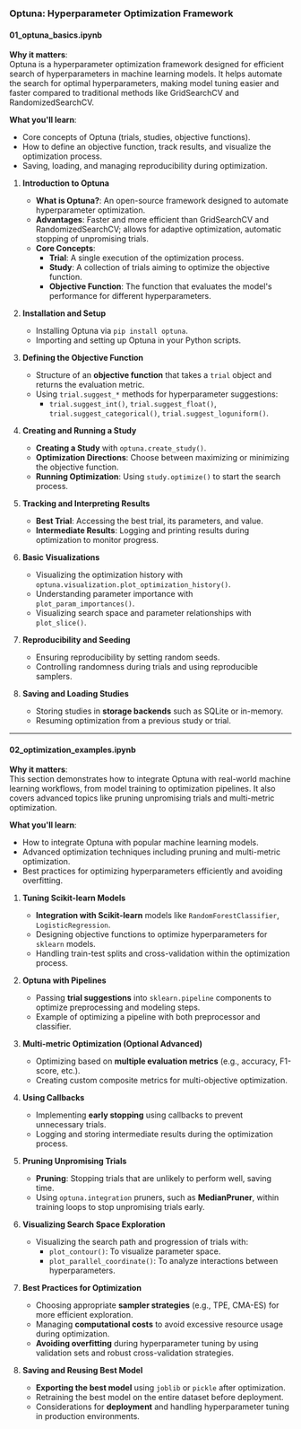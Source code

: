 ### **Optuna: Hyperparameter Optimization Framework**

#### **01_optuna_basics.ipynb**

**Why it matters**:  
Optuna is a hyperparameter optimization framework designed for efficient search of hyperparameters in machine learning models. It helps automate the search for optimal hyperparameters, making model tuning easier and faster compared to traditional methods like GridSearchCV and RandomizedSearchCV.

**What you'll learn**:  
- Core concepts of Optuna (trials, studies, objective functions).
- How to define an objective function, track results, and visualize the optimization process.
- Saving, loading, and managing reproducibility during optimization.

1. **Introduction to Optuna**  
   - **What is Optuna?**: An open-source framework designed to automate hyperparameter optimization.
   - **Advantages**: Faster and more efficient than GridSearchCV and RandomizedSearchCV; allows for adaptive optimization, automatic stopping of unpromising trials.
   - **Core Concepts**:
     - **Trial**: A single execution of the optimization process.
     - **Study**: A collection of trials aiming to optimize the objective function.
     - **Objective Function**: The function that evaluates the model's performance for different hyperparameters.

2. **Installation and Setup**  
   - Installing Optuna via `pip install optuna`.
   - Importing and setting up Optuna in your Python scripts.

3. **Defining the Objective Function**  
   - Structure of an **objective function** that takes a `trial` object and returns the evaluation metric.
   - Using `trial.suggest_*` methods for hyperparameter suggestions:
     - `trial.suggest_int()`, `trial.suggest_float()`, `trial.suggest_categorical()`, `trial.suggest_loguniform()`.

4. **Creating and Running a Study**  
   - **Creating a Study** with `optuna.create_study()`.
   - **Optimization Directions**: Choose between maximizing or minimizing the objective function.
   - **Running Optimization**: Using `study.optimize()` to start the search process.

5. **Tracking and Interpreting Results**  
   - **Best Trial**: Accessing the best trial, its parameters, and value.
   - **Intermediate Results**: Logging and printing results during optimization to monitor progress.

6. **Basic Visualizations**  
   - Visualizing the optimization history with `optuna.visualization.plot_optimization_history()`.
   - Understanding parameter importance with `plot_param_importances()`.
   - Visualizing search space and parameter relationships with `plot_slice()`.

7. **Reproducibility and Seeding**  
   - Ensuring reproducibility by setting random seeds.
   - Controlling randomness during trials and using reproducible samplers.

8. **Saving and Loading Studies**  
   - Storing studies in **storage backends** such as SQLite or in-memory.
   - Resuming optimization from a previous study or trial.

---

#### **02_optimization_examples.ipynb**

**Why it matters**:  
This section demonstrates how to integrate Optuna with real-world machine learning workflows, from model training to optimization pipelines. It also covers advanced topics like pruning unpromising trials and multi-metric optimization.

**What you'll learn**:  
- How to integrate Optuna with popular machine learning models.
- Advanced optimization techniques including pruning and multi-metric optimization.
- Best practices for optimizing hyperparameters efficiently and avoiding overfitting.

1. **Tuning Scikit-learn Models**  
   - **Integration with Scikit-learn** models like `RandomForestClassifier`, `LogisticRegression`.
   - Designing objective functions to optimize hyperparameters for `sklearn` models.
   - Handling train-test splits and cross-validation within the optimization process.

2. **Optuna with Pipelines**  
   - Passing **trial suggestions** into `sklearn.pipeline` components to optimize preprocessing and modeling steps.
   - Example of optimizing a pipeline with both preprocessor and classifier.

3. **Multi-metric Optimization (Optional Advanced)**  
   - Optimizing based on **multiple evaluation metrics** (e.g., accuracy, F1-score, etc.).
   - Creating custom composite metrics for multi-objective optimization.

4. **Using Callbacks**  
   - Implementing **early stopping** using callbacks to prevent unnecessary trials.
   - Logging and storing intermediate results during the optimization process.

5. **Pruning Unpromising Trials**  
   - **Pruning**: Stopping trials that are unlikely to perform well, saving time.
   - Using `optuna.integration` pruners, such as **MedianPruner**, within training loops to stop unpromising trials early.

6. **Visualizing Search Space Exploration**  
   - Visualizing the search path and progression of trials with:
     - `plot_contour()`: To visualize parameter space.
     - `plot_parallel_coordinate()`: To analyze interactions between hyperparameters.

7. **Best Practices for Optimization**  
   - Choosing appropriate **sampler strategies** (e.g., TPE, CMA-ES) for more efficient exploration.
   - Managing **computational costs** to avoid excessive resource usage during optimization.
   - **Avoiding overfitting** during hyperparameter tuning by using validation sets and robust cross-validation strategies.

8. **Saving and Reusing Best Model**  
   - **Exporting the best model** using `joblib` or `pickle` after optimization.
   - Retraining the best model on the entire dataset before deployment.
   - Considerations for **deployment** and handling hyperparameter tuning in production environments.
